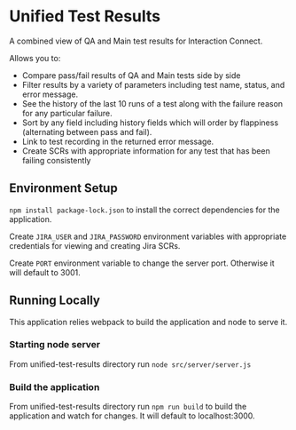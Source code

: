# Unified Test Results

A combined view of QA and Main test results for Interaction Connect.

Allows you to:
<ul>
<li>Compare pass/fail results of QA and Main tests side by side</li>
<li>Filter results by a variety of parameters including test name, status, and error message.</li>
<li>See the history of the last 10 runs of a test along with the failure reason for any particular failure.</li>
<li>Sort by any field including history fields which will order by flappiness (alternating between pass and fail).</li>
<li>Link to test recording in the returned error message.</li>
<li>Create SCRs with appropriate information for any test that has been failing consistently</li>
</ul>

## Environment Setup

`npm install package-lock.json` to install the correct dependencies for the application.

Create `JIRA_USER` and `JIRA_PASSWORD` environment variables with appropriate credentials for viewing and creating Jira SCRs.

Create `PORT` environment variable to change the server port. Otherwise it will default to 3001.

## Running Locally

This application relies webpack to build the application and node to serve it.

### Starting node server

From unified-test-results directory run `node src/server/server.js`

### Build the application

From unified-test-results directory run `npm run build` to build the application and watch for changes. It will default to localhost:3000.

